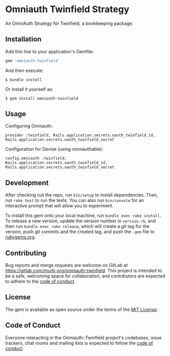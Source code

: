 # Omniauth Twinfield Strategy

An OmniAuth Strategy for Twinfield, a bookkeeping package.

## Installation

Add this line to your application's Gemfile:

```ruby
gem 'omniauth-twinfield'
```

And then execute:

    $ bundle install

Or install it yourself as:

    $ gem install omniauth-twinfield

## Usage

Configuring Omniauth:

    provider :twinfield, Rails.application.secrets.oauth_twinfield_id, Rails.application.secrets.oauth_twinfield_secret

Configuration for Devise (using omniauthable):

    config.omniauth :twinfield, Rails.application.secrets.oauth_twinfield_id, Rails.application.secrets.oauth_twinfield_secret

## Development

After checking out the repo, run `bin/setup` to install dependencies. Then, run `rake test` to run the tests. You can also run `bin/console` for an interactive prompt that will allow you to experiment.

To install this gem onto your local machine, run `bundle exec rake install`. To release a new version, update the version number in `version.rb`, and then run `bundle exec rake release`, which will create a git tag for the version, push git commits and the created tag, and push the `.gem` file to [rubygems.org](https://rubygems.org).

## Contributing

Bug reports and merge requests are welcome on GitLab at https://gitlab.com/murb-org/omniauth-twinfield. This project is intended to be a safe, welcoming space for collaboration, and contributors are expected to adhere to the [code of conduct](https://gitlab.com/murb-org/omniauth-twinfield/blob/master/CODE_OF_CONDUCT.md).

## License

The gem is available as open source under the terms of the [MIT License](https://opensource.org/licenses/MIT).

## Code of Conduct

Everyone interacting in the Omniauth::Twinfield project's codebases, issue trackers, chat rooms and mailing lists is expected to follow the [code of conduct](https://gitlab.com/murb-org/omniauth-twinfield/blob/master/CODE_OF_CONDUCT.md).
